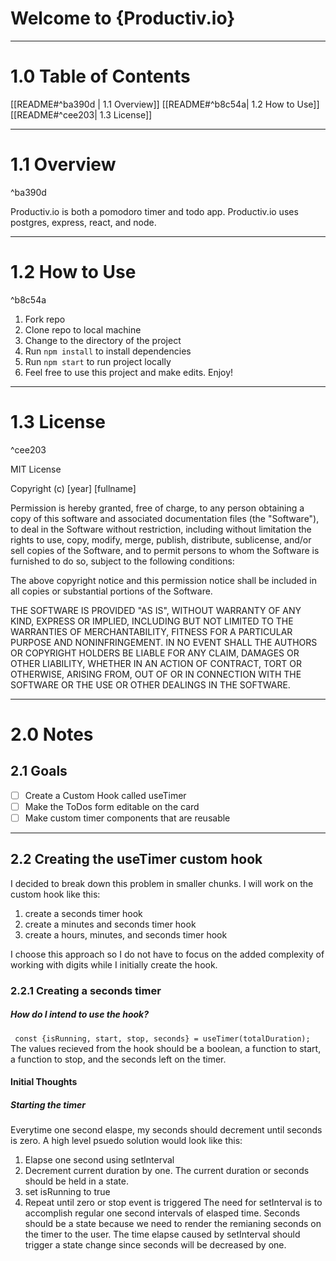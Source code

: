 # Welcome to {Productiv.io}

___
# 1.0 Table of Contents
[[README#^ba390d | 1.1 Overview]]
[[README#^b8c54a| 1.2 How to Use]]
[[README#^cee203| 1.3 License]]
___
# 1.1 Overview

^ba390d

Productiv.io is both a pomodoro timer and todo app. Productiv.io uses postgres, express, react, and node. 
___
# 1.2 How to Use

^b8c54a

1. Fork repo
2. Clone repo to local machine
3. Change to the directory of the project
4. Run ```npm install``` to install dependencies
5. Run ```npm start``` to run project locally
6.  Feel free to use this project and make edits. Enjoy!
___
# 1.3 License

^cee203

MIT License

Copyright (c) [year] [fullname]

Permission is hereby granted, free of charge, to any person obtaining a copy
of this software and associated documentation files (the "Software"), to deal
in the Software without restriction, including without limitation the rights
to use, copy, modify, merge, publish, distribute, sublicense, and/or sell
copies of the Software, and to permit persons to whom the Software is
furnished to do so, subject to the following conditions:

The above copyright notice and this permission notice shall be included in all
copies or substantial portions of the Software.

THE SOFTWARE IS PROVIDED "AS IS", WITHOUT WARRANTY OF ANY KIND, EXPRESS OR
IMPLIED, INCLUDING BUT NOT LIMITED TO THE WARRANTIES OF MERCHANTABILITY,
FITNESS FOR A PARTICULAR PURPOSE AND NONINFRINGEMENT. IN NO EVENT SHALL THE
AUTHORS OR COPYRIGHT HOLDERS BE LIABLE FOR ANY CLAIM, DAMAGES OR OTHER
LIABILITY, WHETHER IN AN ACTION OF CONTRACT, TORT OR OTHERWISE, ARISING FROM,
OUT OF OR IN CONNECTION WITH THE SOFTWARE OR THE USE OR OTHER DEALINGS IN THE
SOFTWARE.

___

# 2.0 Notes
## 2.1 Goals
- [ ] Create a Custom Hook called useTimer
- [ ] Make the ToDos form editable on the card
- [ ] Make custom timer components that are reusable 

___
## 2.2 Creating the useTimer custom hook
I decided to break down this problem in smaller chunks. I will work on the custom hook like this:
1. create a seconds timer hook
2. create a minutes and seconds timer hook
3. create a hours, minutes, and seconds timer hook

I choose this approach so I do not have to focus on the added complexity of working with digits while I initially create the hook. 
### 2.2.1 Creating a seconds timer
##### How do I intend to use the hook?
``` const {isRunning, start, stop, seconds} = useTimer(totalDuration);```
The values recieved from the hook should be a boolean, a function to start, a function to stop, and the seconds left on the timer. 
#### Initial Thoughts
##### Starting the timer
Everytime one second elaspe, my seconds should decrement until seconds is zero. A high level psuedo solution would look like this:
1. Elapse one second using setInterval
2. Decrement current duration by one. The current duration or seconds should be held in a state. 
3. set isRunning to true
3. Repeat until zero or stop event is triggered
The need for setInterval is to accomplish regular one second intervals of elasped time. Seconds should be a state because we need to render the remianing seconds on the timer to the user. The time elapse caused by setInterval should trigger a state change since seconds will be decreased by one. 